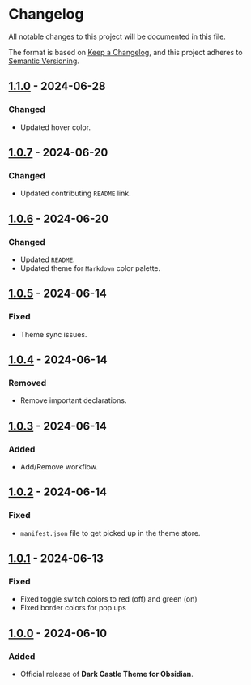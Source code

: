 # Changelog

All notable changes to this project will be documented in this file.

The format is based on [Keep a Changelog](https://keepachangelog.com/en/1.1.0/),
and this project adheres to [Semantic Versioning](https://semver.org/spec/v2.0.0.html).

## [1.1.0] - 2024-06-28

### Changed

- Updated hover color.

## [1.0.7] - 2024-06-20

### Changed

- Updated contributing `README` link.

## [1.0.6] - 2024-06-20

### Changed

- Updated `README`.
- Updated theme for `Markdown` color palette.

## [1.0.5] - 2024-06-14

### Fixed

- Theme sync issues.

## [1.0.4] - 2024-06-14

### Removed

- Remove important declarations.

## [1.0.3] - 2024-06-14

### Added

- Add/Remove workflow.

## [1.0.2] - 2024-06-14

### Fixed

- `manifest.json` file to get picked up in the theme store.

## [1.0.1] - 2024-06-13

### Fixed

- Fixed toggle switch colors to red (off) and green (on)
- Fixed border colors for pop ups

## [1.0.0] - 2024-06-10

### Added

- Official release of **Dark Castle Theme for Obsidian**.

[1.1.0]: https://github.com/scottgriv/Dark-Castle-Obsidian/compare/v1.0.7...v1.1.0
[1.0.7]: https://github.com/scottgriv/Dark-Castle-Obsidian/compare/v1.0.6...v1.0.7
[1.0.6]: https://github.com/scottgriv/Dark-Castle-Obsidian/compare/v1.0.5...v1.0.6
[1.0.5]: https://github.com/scottgriv/Dark-Castle-Obsidian/compare/v1.0.4...v1.0.5
[1.0.4]: https://github.com/scottgriv/Dark-Castle-Obsidian/compare/v1.0.3...v1.0.4
[1.0.3]: https://github.com/scottgriv/Dark-Castle-Obsidian/compare/v1.0.2...v1.0.3
[1.0.2]: https://github.com/scottgriv/Dark-Castle-Obsidian/compare/v1.0.1...v1.0.2
[1.0.1]: https://github.com/scottgriv/Dark-Castle-Obsidian/compare/v1.0.0...v1.0.1
[1.0.0]: https://github.com/scottgriv/Dark-Castle-Obsidian/releases/tag/v1.0.0

